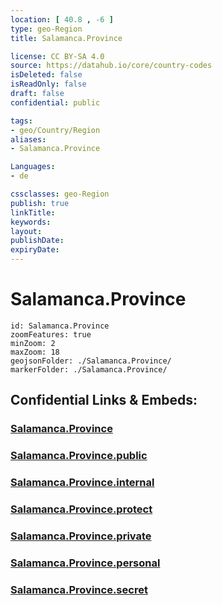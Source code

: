 ```yaml
---
location: [ 40.8 , -6 ] 
type: geo-Region
title: Salamanca.Province

license: CC BY-SA 4.0
source: https://datahub.io/core/country-codes
isDeleted: false
isReadOnly: false
draft: false
confidential: public

tags:
- geo/Country/Region
aliases:
- Salamanca.Province

Languages:
- de

cssclasses: geo-Region
publish: true
linkTitle: 
keywords: 
layout: 
publishDate: 
expiryDate: 
---
```


# Salamanca.Province

```leaflet
id: Salamanca.Province
zoomFeatures: true 
minZoom: 2 
maxZoom: 18
geojsonFolder: ./Salamanca.Province/
markerFolder: ./Salamanca.Province/
```


## Confidential Links & Embeds: 

### [Salamanca.Province](/_Standards/Earth/Continent/Europe/Europe~South/Spain/Provinces~Spain/Castilla_y_León/counties~Castillay_León/Salamanca.Province.md) 

### [Salamanca.Province.public](/_public/Earth/Continent/Europe/Europe~South/Spain/Provinces~Spain/Castilla_y_León/counties~Castillay_León/Salamanca.Province.public.md) 

### [Salamanca.Province.internal](/_internal/Earth/Continent/Europe/Europe~South/Spain/Provinces~Spain/Castilla_y_León/counties~Castillay_León/Salamanca.Province.internal.md) 

### [Salamanca.Province.protect](/_protect/Earth/Continent/Europe/Europe~South/Spain/Provinces~Spain/Castilla_y_León/counties~Castillay_León/Salamanca.Province.protect.md) 

### [Salamanca.Province.private](/_private/Earth/Continent/Europe/Europe~South/Spain/Provinces~Spain/Castilla_y_León/counties~Castillay_León/Salamanca.Province.private.md) 

### [Salamanca.Province.personal](/_personal/Earth/Continent/Europe/Europe~South/Spain/Provinces~Spain/Castilla_y_León/counties~Castillay_León/Salamanca.Province.personal.md) 

### [Salamanca.Province.secret](/_secret/Earth/Continent/Europe/Europe~South/Spain/Provinces~Spain/Castilla_y_León/counties~Castillay_León/Salamanca.Province.secret.md)

